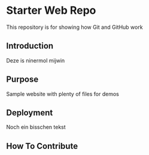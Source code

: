 # Starter Web Repo

This repository is for showing how Git and GitHub work

## Introduction

Deze is ninermol mijwin

## Purpose

Sample website with plenty of files for demos

## Deployment

Noch ein bisschen tekst

## How To Contribute